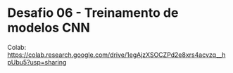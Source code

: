 # Desafio 06 - Treinamento de modelos CNN
Colab: https://colab.research.google.com/drive/1egAjzXSOCZPd2e8xrs4acvzq__hpUbu5?usp=sharing
